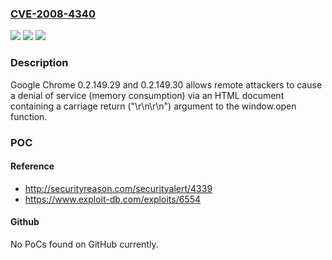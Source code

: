 ### [CVE-2008-4340](https://cve.mitre.org/cgi-bin/cvename.cgi?name=CVE-2008-4340)
![](https://img.shields.io/static/v1?label=Product&message=n%2Fa&color=blue)
![](https://img.shields.io/static/v1?label=Version&message=n%2Fa&color=blue)
![](https://img.shields.io/static/v1?label=Vulnerability&message=n%2Fa&color=brighgreen)

### Description

Google Chrome 0.2.149.29 and 0.2.149.30 allows remote attackers to cause a denial of service (memory consumption) via an HTML document containing a carriage return ("\r\n\r\n") argument to the window.open function.

### POC

#### Reference
- http://securityreason.com/securityalert/4339
- https://www.exploit-db.com/exploits/6554

#### Github
No PoCs found on GitHub currently.

